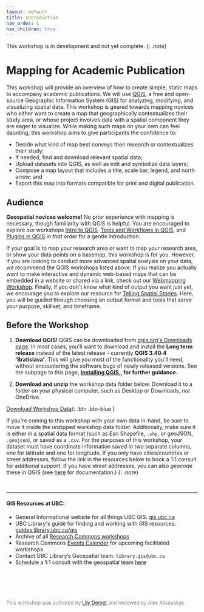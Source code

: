 ```yaml
---
layout: default
title: Introduction
nav_order: 1
has_children: true
---
```


This workshop is in development and not yet complete.
{: .note}

# Mapping for Academic Publication

This workshop will provide an overview of how to create simple, static maps to accompany academic publications. We will use [QGIS](https://qgis.org/), a free and open-source Geographic Information System (GIS) for analyzing, modifying, and visualizing spatial data. This workshop is geared towards mapping novices who either want to create a map that geographically contextualizes their study area, or whose project involves data with a spatial component they are eager to visualize. While making such maps on your own can feel daunting, this workshop aims to give participants the confidence to: 

- Decide what kind of map best conveys their research or contextualizes their study; 
- If needed, find and download relevant spatial data; 
- Upload datasets into QGIS, as well as edit and symbolize data layers;
- Compose a map layout that includes a title, scale bar, legend, and north arrow; and
- Export this map into formats compatible for print and digital publication.

<!-- The maps you will learn to create through this workshop are quite basic. For example, contextual location or basemap with simple data layer. (show examples below in side-by-side; maybe one with data points or polygon, one with satellite basemap?) If you are interested in more advanced spatial analysis, check out xyz workshops. For webmapping/making dynamic and interactive maps, check out webmapping workshop. If you are unsure the output you want, look through our Telling Spatial Stories workshop/resource base to get oriented.// project design guidance.  -->
 

## Audience

**Geospatial novices welcome!** No prior experience with mapping is necessary, though familiarity with QGIS is helpful. You are encouraged to explore our workshops [Intro to QGIS](https://ubc-library-rc.github.io/gis-intro-qgis/), [Tools and Workflows in QGIS](https://ubc-library-rc.github.io/gis-tools-workflows/), and [Plugins in QGIS](https://ubc-library-rc.github.io/gis-plugins-qgis/) *in that order* for a gentle introduction.  

If your goal is to map your research area or  want to map your research area, or show your data points on a basemap, this workshop is for you. However, if you are looking to conduct more advanced spatial analysis on your data, we recommend the QGIS workshops listed above. If you realize you actually want to make interactive and dynamic web-based maps that can be embedded in a website or shared via a link, check out our [Webmapping Workshop](https://ubc-library-rc.github.io/gis-intro-leaflet/).
Finally, if you don't know what kind of output you want just yet, we encourage you to explore our resource for [Telling Spatial Stories](https://ubc-library-rc.github.io/gis-spatial-stories/). Here, you will be guided through choosing an output format and tools that serve your purpose, skillset, and timeframe. 



## Before the Workshop

1.  **Download QGIS!** QGIS can be downloaded from [qgis.org's Downloads page](https://qgis.org/en/site/forusers/download.html). In most cases, you'll want to download and install the **Long term release** instead of the latest release - currently **QGIS 3.40.4 'Bratislava'**. This will give you most of the functionality you'll need, without encountering the software bugs of newly released versions. See the subpage to this page, **[installing QGIS,](./installing-qgis.md), for further guidance.**


2.   **Download and unzip** the workshop data folder below. Download it to a folder on your physical computer, such as Desktop or Downloads, *not* OneDrive.
<!-- This folder contains... Why its prepared for participants...   -->

[Download Workshop Data](reference-mapping-workshop.zip){: .btn .btn-blue }


If you're coming to this workshop with your own data in-hand, be sure to move it inside the unzipped workshop data folder. Additionally, make sure it is either in a spatial data format (such as Esri Shapefile, `.shp`, or geoJSON, `.geojson`), or saved as a `.csv`. For the purposes of this workshop, your dataset must have coordinate information saved in two separate columns, one for latitude and one for longitude. If you only have cities/countries or street addresses, follow the link in the resources below to book a 1:1 consult for additional support. If you have street addresses, you can also *geocode* these in QGIS (see [here](https://ubc-library-rc.github.io/gis-plugins-qgis/content/geocoding.html) for documentation.)
{: .note}
      

<br>


--- 

#### GIS Resources at UBC:
- General Informational website for all things UBC GIS: [gis.ubc.ca](http://gis.ubc.ca/)
- UBC Library's guide for finding and working with GIS resources: [guides.library.ubc.ca/gis](http://guides.library.ubc.ca/gis)
- Archive of all [Research Commons workshops](https://ubc-library-rc.github.io/)
- Research Commons [Events Calender](https://researchcommons.library.ubc.ca/workshops/) for upcoming facilitated workshops
- Contact UBC Library’s Geospatial team: `library.gis@ubc.ca`
- Schedule a 1:1 consult with the geospatial team [here](https://libcal.library.ubc.ca/appointments/research_commons#s-lc-public-pt)


<p style="margin-top:90px"></p>
<p style="color:grey; font-size:13px">This workshop was authored by <a href="https://geog.ubc.ca/profile/lily-crandall-oral/" target="_blank">Lily Demet</a> and reviewed by Alex Alisauskas.</p>